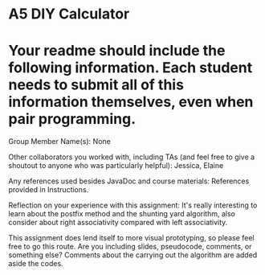 # A5 DIY Calculator

# Your readme should include the following information. Each student needs to submit all of this information themselves, even when pair programming. 

Group Member Name(s): None

Other collaborators you worked with, including TAs (and feel free to give a shoutout to anyone who was particularly helpful):
Jessica, Elaine

Any references used besides JavaDoc and course materials: References provided in Instructions.

Reflection on your experience with this assignment:
It's really interesting to learn about the postfix method and the shunting yard algorithm, also consider about right associativity compared with left associativity.

This assignment does lend itself to more visual prototyping, so please feel free to go this route. Are you including slides, pseudocode, comments, or something else?
Comments about the carrying out the algorithm are added aside the codes.